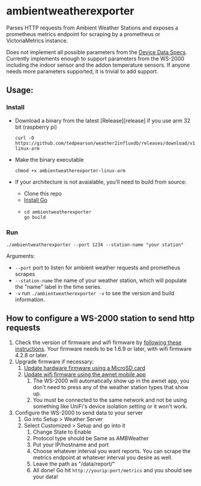 # ambientweatherexporter

Parses HTTP requests from Ambient Weather Stations and exposes a prometheus metrics endpoint
for scraping by a prometheus or VictoriaMetrics instance.

Does not implement all possible parameters from the 
[Device Data Specs](https://github.com/ambient-weather/api-docs/wiki/Device-Data-Specs).
Currently implements enough to support parameters from the WS-2000 including the indoor
sensor and the addon temperature sensors. If anyone needs more parameters supported, it is
trivial to add support.

## Usage:

### Install
- Download a binary from the latest [Release][release] if you use arm 32 bit (raspberry pi)

      curl -O https://github.com/tedpearson/weather2influxdb/releases/download/v1.1.0/ambientweatherexporter-linux-arm

- Make the binary executable

      chmod +x ambientweatherexporter-linux-arm

- If your architecture is not avaialable, you'll need to build from source:
  - Clone this repo
  - [Install Go][install-go]
  - 
        cd ambientweatherexporter
        go build

### Run

    ./ambientweatherexporter --port 1234 --station-name "your station"

Arguments:
- `--port` port to listen for ambient weather requests and prometheus scrapes
- `--station-name` the name of your weather station,
  which will populate the "name" label in the time series.
- `-v` run `./ambientweatherexporter -v` to see the version and build information.

## How to configure a WS-2000 station to send http requests

1. Check the version of firmware and wifi firmware by [following these instructions](check).
   Your firmware needs to be 1.6.9 or later, with wifi firmware 4.2.8 or later.
2. Upgrade firmware if necessary:
   1. [Update hardware firmware using a MicroSD card](upgrade-hw)
   2. [Update wifi firmware using the awnet mobile app](upgrade-wifi)
      1. The WS-2000 will automatically show up in the awnet app, you don't need to press
         any of the weather station types that show up.
      2. You must be connected to the same network and not be using something
         like UniFi's device isolation setting or it won't work.
3. Configure the WS-2000 to send data to your server
   1. Go into Setup > Weather Server
   2. Select Customized > Setup and go into it
      1. Change State to Enable
      2. Protocol type should be Same as AMBWeather
      3. Put your IP/hostname and port
      4. Choose whatever interval you want reports. 
         You can scrape the metrics endpoint at whatever interval you desire as well.
      5. Leave the path as "/data/report/"
      6. All done! Go hit `http://yourip:port/metrics` and you should see your data!

[install-go]: https://golang.org/dl/
[check]: https://help.ambientweather.net/help/ambient-weather-ws-2000-firmware-download-center/
[upgrade-hw]: https://help.ambientweather.net/help/how-do-i-update-firmware-ws-2000/
[upgrade-wifi]: https://help.ambientweather.net/help/how-do-i-update-the-wifi-firmware/
